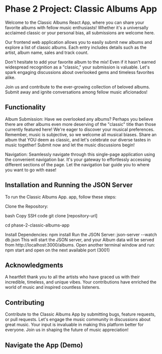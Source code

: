 # Phase 2 Project: Classic Albums App
Welcome to the Classic Albums React App, where you can share your favorite albums with fellow music enthusiasts! Whether it's a universally acclaimed classic or your personal bias, all submissions are welcome here.

Our frontend web application allows you to easily submit new albums and explore a list of classic albums. Each entry includes details such as the artist, album name, sales and track count.

Don't hesitate to add your favorite album to the mix! Even if it hasn't earned widespread recognition as a "classic," your submission is valuable. Let's spark engaging discussions about overlooked gems and timeless favorites alike.

Join us and contribute to the ever-growing collection of beloved albums. Submit away and ignite conversations among fellow music aficionados!

## Functionality
Album Submission: Have we overlooked any albums? Perhaps you believe there are other albums even more deserving of the "classic" title than those currently featured here! We're eager to discover your musical preferences. Remember, music is subjective, so we welcome all musical biases. Share an album that YOU deem as classic, and let's celebrate our diverse tastes in music together! Submit now and let the music discussions begin!

Navigation: Seamlessly navigate through this single-page application using the convenient navigation bar. It's your gateway to effortlessly accessing different sections of the page. Let the navigation bar guide you to where you want to go with ease!

## Installation and Running the JSON Server
To run the Classic Albums App. app, follow these steps:

Clone the Repository:

bash
Copy SSH code 
git clone [repository-url]

cd phase-2-classic-albums-app

Install Dependencies:
npm install
Run the JSON Server:
json-server --watch db.json
This will start the JSON server, and your Album data will be served from http://localhost:3000/albums.
Open another terminal window and run: npm start and open on the next available port (3001)


## Acknowledgments
A heartfelt thank you to all the artists who have graced us with their incredible, timeless, and unique vibes. Your contributions have enriched the world of music and inspired countless listeners.

## Contributing
Contribute to the Classic Albums App by submitting bugs, feature requests, or pull requests. Let's engage the music community in discussions about great music. Your input is invaluable in making this platform better for everyone. Join us in shaping the future of music appreciation!

## Navigate the App (Demo)
